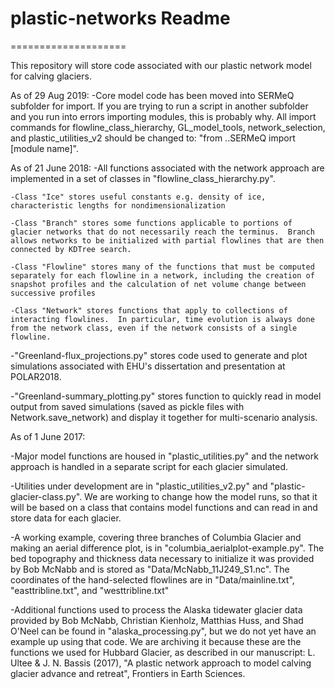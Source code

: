# plastic-networks Readme
====================

This repository will store code associated with our plastic network model for calving glaciers.  

As of 29 Aug 2019:
-Core model code has been moved into SERMeQ subfolder for import.  If you are trying to run a script in another subfolder and you run into errors importing modules, this is probably why.
All import commands for flowline\_class\_hierarchy, GL\_model\_tools, network\_selection, and plastic\_utilities\_v2 should be changed to:
"from ..SERMeQ import [module name]".


As of 21 June 2018:
-All functions associated with the network approach are implemented in a set of classes in "flowline_class_hierarchy.py".

    -Class "Ice" stores useful constants e.g. density of ice, characteristic lengths for nondimensionalization
    
    -Class "Branch" stores some functions applicable to portions of glacier networks that do not necessarily reach the terminus.  Branch allows networks to be initialized with partial flowlines that are then connected by KDTree search.
    
    -Class "Flowline" stores many of the functions that must be computed separately for each flowline in a network, including the creation of snapshot profiles and the calculation of net volume change between successive profiles
    
    -Class "Network" stores functions that apply to collections of interacting flowlines.  In particular, time evolution is always done from the network class, even if the network consists of a single flowline.

-"Greenland-flux_projections.py" stores code used to generate and plot simulations associated with EHU's dissertation and presentation at POLAR2018.

-"Greenland-summary_plotting.py" stores function to quickly read in model output from saved simulations (saved as pickle files with Network.save_network) and display it together for multi-scenario analysis.




As of 1 June 2017: 

-Major model functions are housed in "plastic_utilities.py" and the network approach is handled in a separate script for each glacier simulated.  

-Utilities under development are in "plastic_utilities_v2.py" and "plastic-glacier-class.py".  We are working to change how the model runs, so that it will be based on a class that contains model functions and can read in and store data for each glacier.

-A working example, covering three branches of Columbia Glacier and making an aerial difference plot, is in "columbia_aerialplot-example.py".  The bed topography and thickness data necessary to initialize it was provided by Bob McNabb and is stored as "Data/McNabb_11J249_S1.nc".  The coordinates of the hand-selected flowlines are in "Data/mainline.txt", "easttribline.txt", and "westtribline.txt"

-Additional functions used to process the Alaska tidewater glacier data provided by Bob McNabb, Christian Kienholz, Matthias Huss, and Shad O'Neel can be found in "alaska_processing.py", but we do not yet have an example up using that code.  We are archiving it because these are the functions we used for Hubbard Glacier, as described in our manuscript:
    L. Ultee & J. N. Bassis (2017), "A plastic network approach to model calving glacier advance and retreat", Frontiers in Earth Sciences.
